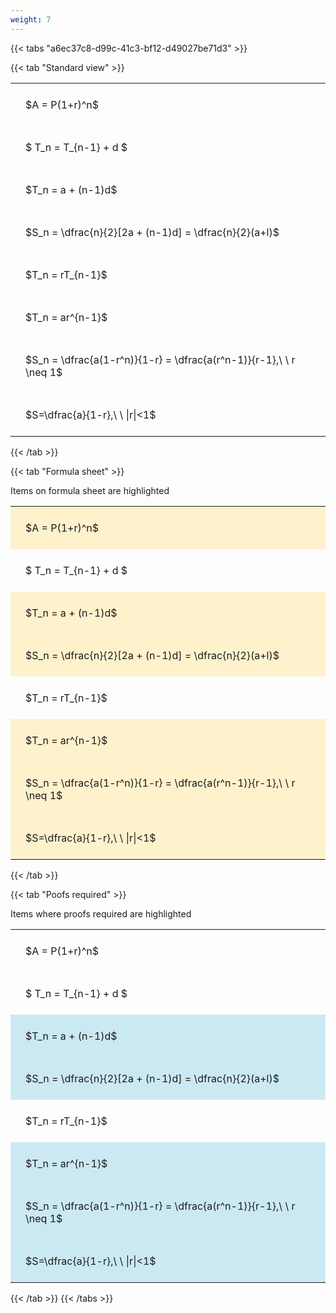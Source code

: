 ```yaml
---
weight: 7
---
```


{{< tabs "a6ec37c8-d99c-41c3-bf12-d49027be71d3" >}}

{{< tab "Standard view" >}}

<style type="text/css">
#T_d63fb th.col_heading {
  text-align: left;
  font-size: 1em;
}
#T_d63fb td {
  text-align: left;
  font-size: 1em;
  padding: 1.5em;
}
</style>
<table id="T_d63fb">
  <thead>
  </thead>
  <tbody>
    <tr>
      <td id="T_d63fb_row0_col0" class="data row0 col0" >$A = P(1+r)^n$</td>
    </tr>
    <tr>
      <td id="T_d63fb_row1_col0" class="data row1 col0" >$ T_n = T_{n-1} + d $</td>
    </tr>
    <tr>
      <td id="T_d63fb_row2_col0" class="data row2 col0" >$T_n = a + (n-1)d$</td>
    </tr>
    <tr>
      <td id="T_d63fb_row3_col0" class="data row3 col0" >$S_n = \dfrac{n}{2}[2a + (n-1)d] = \dfrac{n}{2}(a+l)$</td>
    </tr>
    <tr>
      <td id="T_d63fb_row4_col0" class="data row4 col0" >$T_n = rT_{n-1}$</td>
    </tr>
    <tr>
      <td id="T_d63fb_row5_col0" class="data row5 col0" >$T_n = ar^{n-1}$</td>
    </tr>
    <tr>
      <td id="T_d63fb_row6_col0" class="data row6 col0" >$S_n = \dfrac{a(1-r^n)}{1-r} = \dfrac{a(r^n-1)}{r-1},\ \  r \neq 1$</td>
    </tr>
    <tr>
      <td id="T_d63fb_row7_col0" class="data row7 col0" >$S=\dfrac{a}{1-r},\ \ |r|<1$</td>
    </tr>
  </tbody>
</table>
{{< /tab >}}

{{< tab "Formula sheet" >}}

Items on formula sheet are highlighted 
<br>
<style type="text/css">
#T_a16ef th.col_heading {
  text-align: left;
  font-size: 1em;
}
#T_a16ef td {
  text-align: left;
  font-size: 1em;
  padding: 1.5em;
}
#T_a16ef_row0_col0, #T_a16ef_row2_col0, #T_a16ef_row3_col0, #T_a16ef_row5_col0, #T_a16ef_row6_col0, #T_a16ef_row7_col0 {
  background-color: rgba(255,194,10, 0.2);
}
#T_a16ef_row1_col0, #T_a16ef_row4_col0 {
  background-color: rgba(0,0,0,0);
}
</style>
<table id="T_a16ef">
  <thead>
  </thead>
  <tbody>
    <tr>
      <td id="T_a16ef_row0_col0" class="data row0 col0" >$A = P(1+r)^n$</td>
    </tr>
    <tr>
      <td id="T_a16ef_row1_col0" class="data row1 col0" >$ T_n = T_{n-1} + d $</td>
    </tr>
    <tr>
      <td id="T_a16ef_row2_col0" class="data row2 col0" >$T_n = a + (n-1)d$</td>
    </tr>
    <tr>
      <td id="T_a16ef_row3_col0" class="data row3 col0" >$S_n = \dfrac{n}{2}[2a + (n-1)d] = \dfrac{n}{2}(a+l)$</td>
    </tr>
    <tr>
      <td id="T_a16ef_row4_col0" class="data row4 col0" >$T_n = rT_{n-1}$</td>
    </tr>
    <tr>
      <td id="T_a16ef_row5_col0" class="data row5 col0" >$T_n = ar^{n-1}$</td>
    </tr>
    <tr>
      <td id="T_a16ef_row6_col0" class="data row6 col0" >$S_n = \dfrac{a(1-r^n)}{1-r} = \dfrac{a(r^n-1)}{r-1},\ \  r \neq 1$</td>
    </tr>
    <tr>
      <td id="T_a16ef_row7_col0" class="data row7 col0" >$S=\dfrac{a}{1-r},\ \ |r|<1$</td>
    </tr>
  </tbody>
</table>
{{< /tab >}}

{{< tab "Poofs required" >}}

Items where proofs required are highlighted 
<br>
<style type="text/css">
#T_098c6 th.col_heading {
  text-align: left;
  font-size: 1em;
}
#T_098c6 td {
  text-align: left;
  font-size: 1em;
  padding: 1.5em;
}
#T_098c6_row0_col0, #T_098c6_row1_col0, #T_098c6_row4_col0 {
  background-color: rgba(0,0,0,0);
}
#T_098c6_row2_col0, #T_098c6_row3_col0, #T_098c6_row5_col0, #T_098c6_row6_col0, #T_098c6_row7_col0 {
  background-color: rgba(0,150,200, 0.2);
}
</style>
<table id="T_098c6">
  <thead>
  </thead>
  <tbody>
    <tr>
      <td id="T_098c6_row0_col0" class="data row0 col0" >$A = P(1+r)^n$</td>
    </tr>
    <tr>
      <td id="T_098c6_row1_col0" class="data row1 col0" >$ T_n = T_{n-1} + d $</td>
    </tr>
    <tr>
      <td id="T_098c6_row2_col0" class="data row2 col0" >$T_n = a + (n-1)d$</td>
    </tr>
    <tr>
      <td id="T_098c6_row3_col0" class="data row3 col0" >$S_n = \dfrac{n}{2}[2a + (n-1)d] = \dfrac{n}{2}(a+l)$</td>
    </tr>
    <tr>
      <td id="T_098c6_row4_col0" class="data row4 col0" >$T_n = rT_{n-1}$</td>
    </tr>
    <tr>
      <td id="T_098c6_row5_col0" class="data row5 col0" >$T_n = ar^{n-1}$</td>
    </tr>
    <tr>
      <td id="T_098c6_row6_col0" class="data row6 col0" >$S_n = \dfrac{a(1-r^n)}{1-r} = \dfrac{a(r^n-1)}{r-1},\ \  r \neq 1$</td>
    </tr>
    <tr>
      <td id="T_098c6_row7_col0" class="data row7 col0" >$S=\dfrac{a}{1-r},\ \ |r|<1$</td>
    </tr>
  </tbody>
</table>
{{< /tab >}}
{{< /tabs >}}